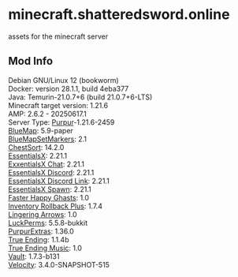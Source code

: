 # minecraft.shatteredsword.online
assets for the minecraft server

## Mod Info  
Debian GNU/Linux 12 (bookworm)  
Docker: version 28.1.1, build 4eba377  
Java: Temurin-21.0.7+6 (build 21.0.7+6-LTS)  
Minecraft target version: 1.21.6  
AMP: 2.6.2 - 20250617.1  
Server Type: [Purpur](https://purpurmc.org/download/purpur)-1.21.6-2459  
[BlueMap](https://github.com/BlueMap-Minecraft/BlueMap/releases): 5.9-paper  
[BlueMapSetMarkers](https://github.com/YDHusky/BlueMapSetMarkers/releases): 2.1  
[ChestSort](https://www.spigotmc.org/resources/chestsort-api.59773/): 14.2.0  
[EssentialsX](https://essentialsx.net/downloads.html): 2.21.1  
[ExxentialsX Chat](https://essentialsx.net/downloads.html): 2.21.1  
[EssentialsX Discord](https://essentialsx.net/downloads.html): 2.21.1  
[EssentialsX Discord Link](https://essentialsx.net/downloads.html): 2.21.1  
[EssentialsX Spawn](https://essentialsx.net/downloads.html): 2.21.1  
[Faster Happy Ghasts](https://modrinth.com/datapack/faster-happy-ghasts): 1.0  
[Inventory Rollback Plus](https://modrinth.com/plugin/inventoryrollbackplus): 1.7.4  
[Lingering Arrows](https://modrinth.com/datapack/lingering-arrows): 1.0  
[LuckPerms](https://luckperms.net/download): 5.5.8-bukkit  
[PurpurExtras](https://modrinth.com/plugin/purpurextras): 1.36.0  
[True Ending](https://modrinth.com/datapack/true-ending): 1.1.4b  
[True Ending Music](https://modrinth.com/resourcepack/true-ending-ender-dragon-music): 1.0  
[Vault](https://github.com/MilkBowl/Vault/releases): 1.7.3-b131  
[Velocity](https://papermc.io/downloads/velocity): 3.4.0-SNAPSHOT-515  
